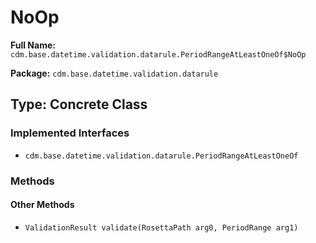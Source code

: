 # NoOp

**Full Name:** `cdm.base.datetime.validation.datarule.PeriodRangeAtLeastOneOf$NoOp`

**Package:** `cdm.base.datetime.validation.datarule`

## Type: Concrete Class

### Implemented Interfaces

- `cdm.base.datetime.validation.datarule.PeriodRangeAtLeastOneOf`

### Methods

#### Other Methods

- `ValidationResult validate(RosettaPath arg0, PeriodRange arg1)`

